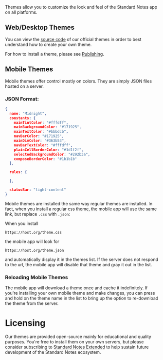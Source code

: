 Themes allow you to customize the look and feel of the Standard Notes app on all platforms.

## Web/Desktop Themes

You can view the [source code](https://github.com/sn-extensions/solarized-dark-theme) of our official themes in order to best understand how to create your own theme.

For how to install a theme, please see [Publishing](/extensions/publishing.html).

## Mobile Themes

Mobile themes offer control mostly on colors. They are simply JSON files hosted on a server.

### JSON Format:

``` json
{
  name: "Midnight",
  constants: {
    mainTintColor: "#fffdff",
    mainBackgroundColor: "#171925",
    mainTextColor: "#bbbdcb",
    navBarColor: "#171925",
    mainDimColor: "#363b53",
    navBarTextColor: "#fffdff",
    plainCellBorderColor: "#1d1f2f",
    selectedBackgroundColor: "#292b3a",
    composeBorderColor: "#1b1b1b"
  },

  rules: {

  },

  statusBar: "light-content"
}
```

Mobile themes are installed the same way regular themes are installed. In fact, when you install a regular css theme, the mobile app will use the same link, but replace `.css` with `.json`:

When you install

```
https://host.org/theme.css
```

the mobile app will look for

```
https://host.org/theme.json
```

and automatically display it in the themes list. If the server does not respond to the url, the mobile app will disable that theme and gray it out in the list.

### Reloading Mobile Themes

The mobile app will download a theme once and cache it indefinitely. If you're installing your own mobile theme and make changes, you can press and hold on the theme name in the list to bring up the option to re-download the theme from the server.

# Licensing

Our themes are provided open-source mainly for educational and quality purposes. You're free to install them on your own servers, but please consider subscribing to [Standard Notes Extended](https://standardnotes.org/extensions) to help sustain future development of the Standard Notes ecosystem.
